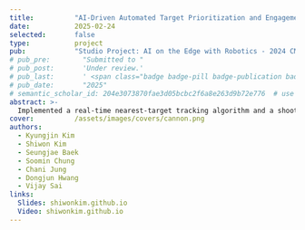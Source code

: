 ```yaml
---
title:          "AI-Driven Automated Target Prioritization and Engagement"
date:           2025-02-24
selected:       false
type:           project
pub:            "Studio Project: AI on the Edge with Robotics - 2024 CMU Intensive AI Education Program"
# pub_pre:        "Submitted to "
# pub_post:       'Under review.'
# pub_last:       ' <span class="badge badge-pill badge-publication badge-success">Spotlight</span>'
# pub_date:       "2025"
# semantic_scholar_id: 204e3073870fae3d05bcbc2f6a8e263d9b72e776  # use this to retrieve citation count
abstract: >-
  Implemented a real-time nearest-target tracking algorithm and a shoot (and don't shoot) logic based on fine-tuned YOLOv11s. Deployed the system on Jetson Orin Nano and demonstrated engagement of both stationary and moving targets.
cover:          /assets/images/covers/cannon.png
authors:
  - Kyungjin Kim
  - Shiwon Kim
  - Seungjae Baek
  - Soomin Chung
  - Chani Jung
  - Dongjun Hwang
  - Vijay Sai
links:
  Slides: shiwonkim.github.io
  Video: shiwonkim.github.io
---
```

